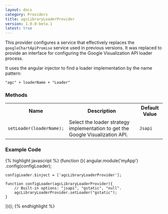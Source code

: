 ```yaml
---
layout: docs
category: Providers
title: agcLibraryLoaderProvider
version: 1.0.0-beta.1
latest: true
---
```


This provider configures a service that effectively replaces the `googleChartApiPromise`
service used in previous versions. It was replaced to provide an interface
for configuring the Google Visualization API loader process.

It uses the angular injector to find a loader implementation by the name pattern:

<p><code>"agc" + loaderName + "Loader"</code></p>

### Methods
<table class="table">
    <tr>
        <th>Name</th>
        <th>Description</th>
        <th>Default Value</th>
    </tr>
    <tr>
        <td><p><code>setLoader(loaderName);</code></p></td>
        <td>Select the loader strategy implementation to get the Google Visualization API.</td>
        <td><p><code>Jsapi</code></p></td>
    </tr>
</table>

### Example Code
{% highlight javascript %}
(function (){
    angular.module('myApp')
        .config(configLoader);
    
    configLoader.$inject = ['agcLibraryLoaderProvider'];

    function configLoader(agcLibraryLoaderProvider){
        // Built-in options: "jsapi", "gstatic", "null".
        agcLibraryLoaderProvider.setLoader("gstatic");
    }
})();
{% endhighlight %}
